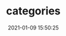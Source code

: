 ---
title: categories
date: 2021-01-09 15:50:25
type: "categories"
layout: "categories"
comments: false    #关闭评论widget
---